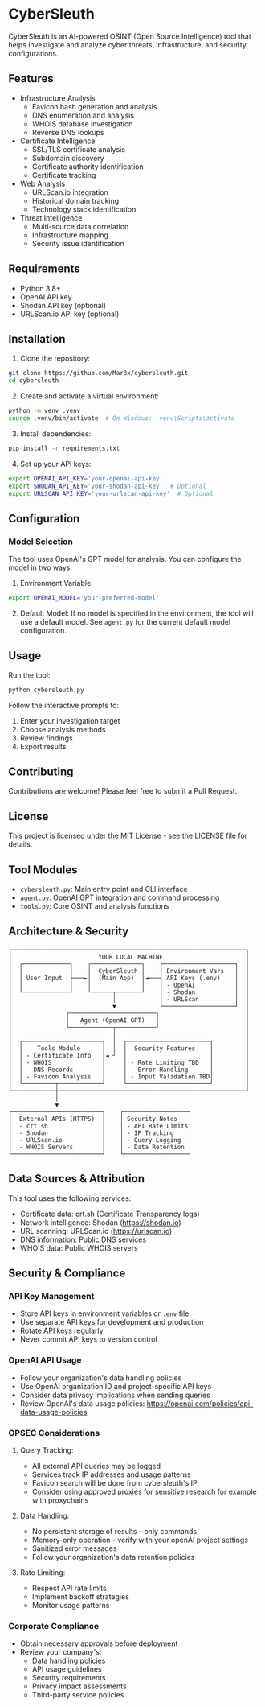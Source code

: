 # CyberSleuth

CyberSleuth is an AI-powered OSINT (Open Source Intelligence) tool that helps investigate and analyze cyber threats, infrastructure, and security configurations.

## Features

- Infrastructure Analysis
  - Favicon hash generation and analysis
  - DNS enumeration and analysis
  - WHOIS database investigation
  - Reverse DNS lookups
- Certificate Intelligence
  - SSL/TLS certificate analysis
  - Subdomain discovery
  - Certificate authority identification
  - Certificate tracking
- Web Analysis
  - URLScan.io integration
  - Historical domain tracking
  - Technology stack identification
- Threat Intelligence
  - Multi-source data correlation
  - Infrastructure mapping
  - Security issue identification

## Requirements

- Python 3.8+
- OpenAI API key
- Shodan API key (optional)
- URLScan.io API key (optional)

## Installation

1. Clone the repository:
```bash
git clone https://github.com/Mar8x/cybersleuth.git
cd cybersleuth
```

2. Create and activate a virtual environment:
```bash
python -m venv .venv
source .venv/bin/activate  # On Windows: .venv\Scripts\activate
```

3. Install dependencies:
```bash
pip install -r requirements.txt
```

4. Set up your API keys:
```bash
export OPENAI_API_KEY='your-openai-api-key'
export SHODAN_API_KEY='your-shodan-api-key'  # Optional
export URLSCAN_API_KEY='your-urlscan-api-key'  # Optional
```

## Configuration

### Model Selection

The tool uses OpenAI's GPT model for analysis. You can configure the model in two ways:

1. Environment Variable:
```bash
export OPENAI_MODEL='your-preferred-model'
```

2. Default Model:
If no model is specified in the environment, the tool will use a default model. See `agent.py` for the current default model configuration.

## Usage

Run the tool:
```bash
python cybersleuth.py
```

Follow the interactive prompts to:
1. Enter your investigation target
2. Choose analysis methods
3. Review findings
4. Export results

## Contributing

Contributions are welcome! Please feel free to submit a Pull Request.

## License

This project is licensed under the MIT License - see the LICENSE file for details.

## Tool Modules

- `cybersleuth.py`: Main entry point and CLI interface
- `agent.py`: OpenAI GPT integration and command processing
- `tools.py`: Core OSINT and analysis functions

## Architecture & Security

```
┌─────────────────────────────────────────────────────────────────┐
│                        YOUR LOCAL MACHINE                       │
│  ┌─────────────┐    ┌──────────────┐    ┌────────────────────┐  │
│  │             │    │  CyberSleuth │    │ Environment Vars   │  │
│  │ User Input  ├───►│  (Main App)  │◄───┤ API Keys (.env)    │  │
│  │             │    │              │    │ - OpenAI           │  │
│  └─────────────┘    └──────┬───────┘    │ - Shodan           │  │
│                            │            │ - URLScan          │  │
│                            ▼            └────────────────────┘  │
│               ┌────────────────────────┐                        │
│               │   Agent (OpenAI GPT)   │                        │
│               └────────────┬───────────┘                        │
│                            │                                    │
│  ┌──────────────────────┐  │  ┌───────────────────────┐         │
│  │    Tools Module      │  │  │  Security Features    │         │
│  │ - Certificate Info   │◄ ┘  │                       │         │
│  │ - WHOIS              │     │ - Rate Limiting TBD   │         │
│  │ - DNS Records        │     │ - Error Handling      │         │
│  │ - Favicon Analysis   │     │ - Input Validation TBD│         │
│  └─────────┬────────────┘     └───────────────────────┘         │
└────────────┼────────────────────────────────────────────────────┘
             │
             ▼
┌─────────────────────────┐    ┌──────────────────┐
│  External APIs (HTTPS)  │    │ Security Notes   │
│  - crt.sh               │    │ - API Rate Limits│
│  - Shodan               │    │ - IP Tracking    │
│  - URLScan.io           │    │ - Query Logging  │
│  - WHOIS Servers        │    │ - Data Retention │
└─────────────────────────┘    └──────────────────┘
```



## Data Sources & Attribution
This tool uses the following services:
- Certificate data: crt.sh (Certificate Transparency logs)
- Network intelligence: Shodan (https://shodan.io)
- URL scanning: URLScan.io (https://urlscan.io)
- DNS information: Public DNS services
- WHOIS data: Public WHOIS servers

## Security & Compliance
### API Key Management
- Store API keys in environment variables or `.env` file
- Use separate API keys for development and production
- Rotate API keys regularly
- Never commit API keys to version control

### OpenAI API Usage
- Follow your organization's data handling policies
- Use OpenAI organization ID and project-specific API keys
- Consider data privacy implications when sending queries
- Review OpenAI's data usage policies: https://openai.com/policies/api-data-usage-policies

### OPSEC Considerations
1. Query Tracking:
   - All external API queries may be logged
   - Services track IP addresses and usage patterns
   - Favicon search will be done from cybersleuth's IP.
   - Consider using approved proxies for sensitive research for example with proxychains

2. Data Handling:
   - No persistent storage of results - only commands
   - Memory-only operation - verify with your openAI project settings
   - Sanitized error messages
   - Follow your organization's data retention policies

3. Rate Limiting:
   - Respect API rate limits
   - Implement backoff strategies
   - Monitor usage patterns

### Corporate Compliance
- Obtain necessary approvals before deployment
- Review your company's:
  - Data handling policies
  - API usage guidelines
  - Security requirements
  - Privacy impact assessments
  - Third-party service policies

